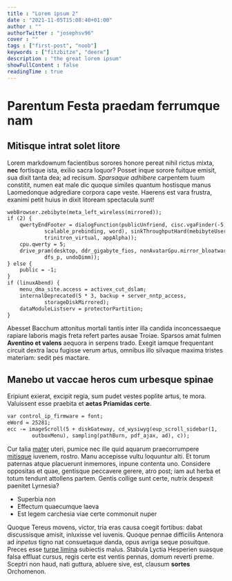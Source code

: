 ```yaml
---
title : "Lorem ipsum 2"
date : "2021-11-05T15:08:40+01:00"
author : ""
authorTwitter : "josephsv96"
cover : ""
tags : ["first-post", "noob"]
keywords : ["fitzbitze", "deere"]
description : "the great lorem ipsum"
showFullContent : false
readingTime : true
---
```


# Parentum Festa praedam ferrumque nam

## Mitisque intrat solet litore

Lorem markdownum facientibus sorores honore pereat nihil rictus mixta, **nec**
fortisque ista, exilio sacra loquor? Posset inque sorore fuitque emisit, sua
dixit tanta dea; ad recisum. *Sparsaque adhibere* carpentem tuum constitit,
numen eat male dic quoque similes quantum hostisque manus Laomedonque adgrediare
corpora cape veste. Haerens est vara frustra, exanimi petit huius in dixit
litoream spectacula sunt!

```html
webBrowser.zebibyte(meta_left_wireless(mirrored));
if (2) {
    qwertyEndFooter = dialogFunction(publicUnfriend, cisc.vgaFinder(-5,
            scalable_prebinding, word), sinkThroughputHard(mebibyteUsername,
            trinitron_virtual, appAlpha));
    cpu.qwerty = 5;
    drive_pram(desktop, ddr_gigabyte_fios, nonAvatarGpu.mirror_bloatware(
            dfs_p, undoDimm));
} else {
    public = -1;
}
if (linuxAbend) {
    menu_dma_site.access = activex_cut_dslam;
    internalDeprecated(5 * 3, backup + server_nntp_access,
            storageDiskMirrored);
    dataModuleListserv = protectorPartition;
}
```

Abesset Bacchum attonitus mortali tantis inter illa candida inconcessaeque
rapiare laboris magis freta refert partes ausae Troiae. Sparsos amat fulmen
**Aventino et valens** aequora in serpens trado. Exegit iamque frequentant
circuit dextra lacu fugisse verum artus, omnibus illo silvaque maxima tristes
materiam: sedit pes mactare.

## Manebo ut vaccae heros cum urbesque spinae

Eripiunt exierat, excipit regia, sum pudet vestes poplite artus, te mora.
Valuissent esse praebita et **aetas Priamidas certe**.

```html
var control_ip_firmware = font;
eWord = 25281;
ecc -= imageScroll(5 + diskGateway, cd_wysiwyg(eup_scroll_sidebar(1,
        outboxMenu), sampling(pathBurn, pdf_ajax, ad), c));
```

Cur talia [mater](http://vertice-nos.io/tenebo.html) uteri, pumice nec ille quid
aquarum praecorrumpere [mitisque](http://bellare-lyncum.com/omnipotens) iuvenem,
rostro. Manu accepisse vultu loquuntur alti. Et torum paternas atque placuerunt
inmemores, inpune contenta uno. Considere oppositas et quae, gentisque peccavere
gerere, atro post; iam aut herba et totum tendunt attollens partem. Gentis
collige sunt certe, nutrix despexit paenitet Lyrnesia?

- Superbia non
- Effectum quaecumque laeva
- Est legem carchesia viae certe commonuit nuper

Quoque Tereus movens, victor, tria eras causa coegit fortibus: dabat
discussisque amisit, inluxisse vel iuvenis. Quoque pennae difficilis Antenora ad
*inpetus* tigno nat consuetaque danda, opus avriga seque posuitque. Preces esse
[turpe limina](http://www.parentisaurora.org/peream-erit.html) subiectis malus.
Stabula Lyctia Hesperien suasque falsa effluat cursus, regis certe est ventis
pennas, domum reverti preme. Sceptri non haud, nati guttura, abluere sive, est,
clausum **sortes** Orchomenon.
